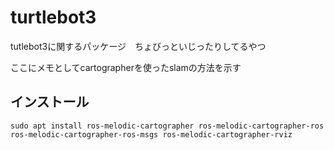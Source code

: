 # turtlebot3
tutlebot3に関するパッケージ　ちょびっといじったりしてるやつ

ここにメモとしてcartographerを使ったslamの方法を示す
## インストール
  ```shell 
  sudo apt install ros-melodic-cartographer ros-melodic-cartographer-ros ros-melodic-cartographer-ros-msgs ros-melodic-cartographer-rviz
  ```
